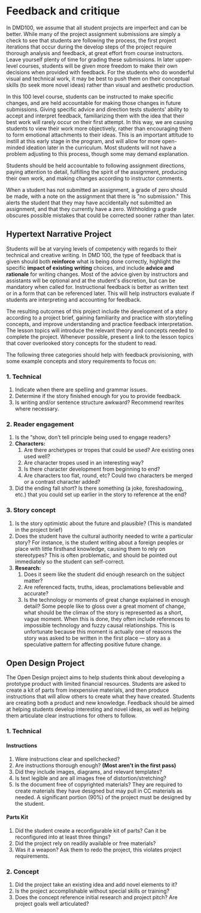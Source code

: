 # Feedback and critique

In DMD100, we assume that all student projects are imperfect and can be better. While many of the project assignment submissions are simply a check to see that students are following the process, the first project iterations that occur during the develop steps of the project require thorough analysis and feedback, at great effort from course instructors. Leave yourself plenty of time for grading these submissions. In later upper-level courses, students will be given more freedom to make their own decisions when provided with feedback. For the students who do wonderful visual and technical work, it may be best to push them on their conceptual skills (to seek more novel ideas) rather than visual and aesthetic production.

In this 100 level course, students can be instructed to make specific changes, and are held accountable for making those changes in future submissions. Giving specific advice and direction tests students' ability to accept and interpret feedback, familiarizing them with the idea that their best work will rarely occur on their first attempt. In this way, we are causing students to view their work more objectively, rather than encouraging them to form emotional attachments to their ideas. This is an important attitude to instill at this early stage in the program, and will allow for more open-minded ideation later in the curriculum. Most students will not have a problem adjusting to this process, though some may demand explanation.

Students should be held accountable to following assignment directions, paying attention to detail, fulfilling the spirit of the assignment, producing their own work, and making changes according to instructor comments.

When a student has not submitted an assignment, a grade of zero should be made, with a note on the assignment that there is "no submission." This alerts the student that they may have accidentally not submitted an assignment, and that they currently have a zero. Withholding a grade obscures possible mistakes that could be corrected sooner rather than later.

## Hypertext Narrative Project

Students will be at varying levels of competency with regards to their technical and creative writing. In DMD 100, the type of feedback that is given should both **reinforce** what is being done correctly, highlight the specific **impact of existing writing** choices, and include **advice and rationale** for writing changes. Most of the advice given by instructors and assistants will be optional and at the student's discretion, but can be mandatory when called for. Instructional feedback is better as written text or in a form that can be referenced later. This will help instructors evaluate if students are interpreting and accounting for feedback.

The resulting outcomes of this project include the development of a story according to a project brief, gaining familiarity and practice with storytelling concepts, and improve understanding and practice feedback interpretation. The lesson topics will introduce the relevant theory and concepts needed to complete the project. Whenever possible, present a link to the lesson topics that cover overlooked story concepts for the student to read.

The following three categories should help with feedback provisioning, with some example concepts and story requirements to focus on:

### 1. Technical

1. Indicate when there are spelling and grammar issues.
2. Determine if the story finished enough for you to provide feedback.
3. Is writing and/or sentence structure awkward? Recommend rewrites where necessary.

### 2. Reader engagement

1. Is the “show, don’t tell principle being used to engage readers?
2. **Characters:**
   1. Are there archetypes or tropes that could be used? Are existing ones used well?
   2. Are character tropes used in an interesting way?
   3. Is there character development from beginning to end?
   4. Are characters too flat, round, etc? Could two characters be merged or a contrast character added?
3. Did the ending fall short? Is there something \(a joke, foreshadowing, etc.\) that you could set up earlier in the story to reference at the end?

### 3. Story concept

1. Is the story optimistic about the future and plausible? \(This is mandated in the project brief\)
2. Does the student have the cultural authority needed to write a particular story? For instance, is the student writing about a foreign peoples or place with little firsthand knowledge, causing them to rely on stereotypes? This is often problematic, and should be pointed out immediately so the student can self-correct.
3. **Research:**
   1. Does it seem like the student did enough research on the subject matter?
   2. Are referenced facts, truths, ideas, proclamations believable and accurate?
   3. Is the technology or moments of great change explained in enough detail? Some people like to gloss over a great moment of change, what should be the climax of the story is represented as a short, vague moment. When this is done, they often include references to impossible technology and fuzzy causal relationships. This is unfortunate because this moment is actually one of reasons the story was asked to be written in the first place — story as a speculative pattern for affecting positive future change.

## Open Design Project

The Open Design project aims to help students think about developing a prototype product with limited financial resources. Students are asked to create a kit of parts from inexpensive materials, and then produce instructions that will allow others to create what they have created. Students are creating both a product and new knowledge. Feedback should be aimed at helping students develop interesting and novel ideas, as well as helping them articulate clear instructions for others to follow.

### 1. Technical

#### Instructions
1. Were instructions clear and spellchecked? 
2. Are instructions thorough enough? **(Most aren't in the first pass)**
3. Did they include images, diagrams, and relevant templates?
4. Is text legible and are all images free of distortion/stretching?
5. Is the document free of copyrighted materials? They are required to create materials they have designed but may pull in CC materials as needed. A significant portion (90%) of the project must be designed by the student.

#### Parts Kit
1. Did the student create a reconfigurable kit of parts? Can it be reconfigured into at least three things?
2. Did the project rely on readily available or free materials?
3. Was it a weapon? Ask them to redo the project, this violates project requirements.

### 2. Concept
1. Did the project take an existing idea and add novel elements to it?
2. Is the project accomplishable without special skills or training?
3. Does the concept reference initial research and project pitch? Are project goals well articulated?
